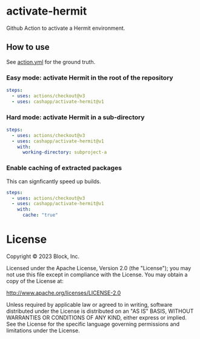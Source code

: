 # activate-hermit

Github Action to activate a Hermit environment.

## How to use

See [action.yml](action.yml) for the ground truth.

### Easy mode: activate Hermit in the root of the repository

```yaml
steps:
  - uses: actions/checkout@v3
  - uses: cashapp/activate-hermit@v1
```

### Hard mode: activate Hermit in a sub-directory

```yaml
steps:
  - uses: actions/checkout@v3
  - uses: cashapp/activate-hermit@v1
    with:
      working-directory: subproject-a
```

### Enable caching of extracted packages

This can signficantly speed up builds.

```yaml
steps:
  - uses: actions/checkout@v3
  - uses: cashapp/activate-hermit@v1
    with:
      cache: "true"
```

# License

Copyright © 2023 Block, Inc.

Licensed under the Apache License, Version 2.0 (the "License"); you may not use this file except in compliance with the License. You may obtain a copy of the License at:

http://www.apache.org/licenses/LICENSE-2.0

Unless required by applicable law or agreed to in writing, software distributed under the License is distributed on an "AS IS" BASIS, WITHOUT WARRANTIES OR CONDITIONS OF ANY KIND, either express or implied. See the License for the specific language governing permissions and limitations under the License.
